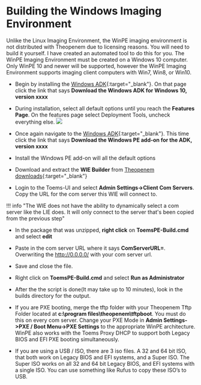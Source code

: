 # Building the Windows Imaging Environment

Unlike the Linux Imaging Environment, the WinPE imaging environment is not distributed with Theopenem due to licensing reasons. You will need to build it yourself. 
I have created an automated tool to do this for you. The WinPE Imaging Environment must be created on a Windows 10 computer. Only WinPE 10 and newer will be supported, 
however the WinPE Imaging Environment supports imaging client computers with Win7, Win8, or Win10.

* Begin by installing the [Windows ADK](https://developer.microsoft.com/en-us/windows/hardware/windows-assessment-deployment-kit){:target="_blank"}.  On that page click the link that says **Download the Windows ADK for Windows 10, version xxxx**

* During installation, select all default options until you reach the **Features Page**.  On the features page select Deployment Tools, uncheck everything else.
[![](https://theopenem.com/wp-content/uploads/2021/01/2.png)](https://theopenem.com/wp-content/uploads/2021/01/2.png)

* Once again navigate to the [Windows ADK](https://developer.microsoft.com/en-us/windows/hardware/windows-assessment-deployment-kit){:target="_blank"}.  This time click the link that says **Download the Windows PE add-on for the ADK, version xxxx**

* Install the Windows PE add-on will all the default options

* Download and extract the **WIE Builder** from [Theopenem downloads](https://theopenem.com/downloads){:target="_blank"}

* Login to the Toems-UI and select **Admin Settings->Client Com Servers**.  Copy the URL for the com server this WIE will connect to.

!!! info "The WIE does not have the ability to dynamically select a com server like the LIE does.  It will only connect to the server that's been copied from the previous step"

* In the package that was unzipped, **right click** on **ToemsPE-Build.cmd** and select **edit**

* Paste in the com server URL where it says **ComServerURL=**.  Overwriting the http://0.0.0.0/ with your com server url.

* Save and close the file.

* Right click on **ToemsPE-Build.cmd** and select **Run as Administrator**

* After the the script is done(It may take up to 10 minutes), look in the builds directory for the output.

* If you are PXE booting, merge the tftp folder with your Theopenem Tftp Folder located at **c:\program files\theopenem\tftpboot**.  You must do this on every com server. Change your PXE Mode in **Admin Settings->PXE / Boot Menu->PXE Settings** 
to the appropriate WinPE architecture. WinPE also works with the Toems Proxy DHCP to support both Legacy BIOS and EFI PXE booting simultaneously. 

* If you are using a USB / ISO, there are 3 iso files. A 32 and 64 bit ISO, that both work on Legacy BIOS and EFI systems, and a Super ISO. The Super ISO works on all 32 and 64 bit Legacy BIOS, and EFI systems with a single ISO. 
You can use something like Rufus to copy these ISO’s to USB.

